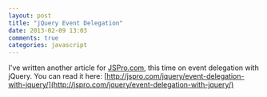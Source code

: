 ```yaml
---
layout: post
title: "jQuery Event Delegation"
date: 2013-02-09 13:03
comments: true
categories: javascript
---
```


I've written another article for [JSPro.com](http://jspro.com), this time on event delegation with jQuery. You can read it here: [http://jspro.com/jquery/event-delegation-with-jquery/](http://jspro.com/jquery/event-delegation-with-jquery/)
